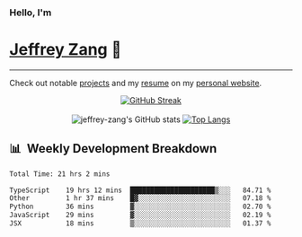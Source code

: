 
### Hello, I'm 
# [Jeffrey Zang](https://www.linkedin.com/in/jeffreyzang/) 🦀

---

Check out notable [projects](https://jeffz.dev/projects) and my [resume](https://jeffz.dev/resume) on my [personal website](https://jeffz.dev/).

<div align = 'center'>

[![GitHub Streak](https://github-readme-streak-stats.herokuapp.com/?user=jeffrey-zang&theme=tokyonight)](https://git.io/streak-stats)
<br></br>
![jeffrey-zang's GitHub stats](https://github-readme-stats.vercel.app/api?username=jeffrey-zang&show_icons=true&theme=tokyonight&hide_rank=true&hide=stars) 
[![Top Langs](https://github-readme-stats.vercel.app/api/top-langs/?username=jeffrey-zang&hide=ShaderLab,HLSL&layout=compact&theme=tokyonight)](https://github.com/anuraghazra/github-readme-stats)

</div>

## 📊 &nbsp;Weekly Development Breakdown
<!--START_SECTION:waka-->

```txt
Total Time: 21 hrs 2 mins

TypeScript    19 hrs 12 mins  █████████████████████▒░░░   84.71 %
Other         1 hr 37 mins    █▓░░░░░░░░░░░░░░░░░░░░░░░   07.18 %
Python        36 mins         ▓░░░░░░░░░░░░░░░░░░░░░░░░   02.70 %
JavaScript    29 mins         ▓░░░░░░░░░░░░░░░░░░░░░░░░   02.19 %
JSX           18 mins         ▒░░░░░░░░░░░░░░░░░░░░░░░░   01.37 %
```

<!--END_SECTION:waka-->

